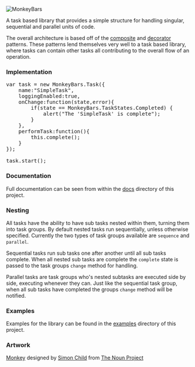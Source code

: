 ![MonkeyBars](http://sandbox.ericmcgary.com/images/github_logo_h.png)

A task based library that provides a simple structure for handling singular, sequential and parallel units of code. 

The overall architecture is based off of the [composite](http://en.m.wikipedia.org/wiki/Composite%20pattern) and [decorator](http://en.wikipedia.org/wiki/Decorator_pattern) patterns. These patterns lend themselves very well to a task based library, where tasks can contain other tasks all contributing to the overall flow of an operation.

### Implementation

<pre>
var task = new MonkeyBars.Task({
    name:"SimpleTask",
    loggingEnabled:true,
    onChange:function(state,error){
        if(state == MonkeyBars.TaskStates.Completed) {
            alert("The 'SimpleTask' is complete");
        }
    },
    performTask:function(){
        this.complete();
    }
});

task.start();
</pre>

### Documentation

Full documentation can be seen from within the [docs](https://github.com/mcgaryes/monkeybars/tree/master/docs) directory of this project.

### Nesting

All tasks have the ability to have sub tasks nested within them, turning them into task groups. By default nested tasks run sequentially, unless otherwise specified. Currently the two types of task groups available are `sequence` and `parallel`. 

Sequential tasks run sub tasks one after another until all sub tasks complete. When all nested sub tasks are complete the `complete` state is passed to the task groups `change` method for handling.

Parallel tasks are task groups who's nested subtasks are executed side by side, executing whenever they can. Just like the sequential task group, when all sub tasks have completed the groups `change` method will be notified.

### Examples

Examples for the library can be found in the [examples](https://github.com/mcgaryes/monkeybars/tree/master/examples) directory of this project.

### Artwork

[Monkey](http://thenounproject.com/noun/monkey/#icon-No2369) designed by [Simon Child](http://thenounproject.com/Simon%20Child/#) from [The Noun Project](http://thenounproject.com/)
